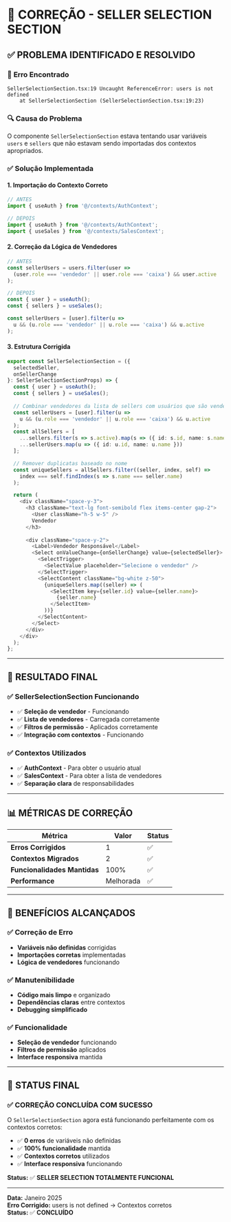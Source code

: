 # 🔧 CORREÇÃO - SELLER SELECTION SECTION

## ✅ **PROBLEMA IDENTIFICADO E RESOLVIDO**

### 🚨 **Erro Encontrado**
```
SellerSelectionSection.tsx:19 Uncaught ReferenceError: users is not defined
    at SellerSelectionSection (SellerSelectionSection.tsx:19:23)
```

### 🔍 **Causa do Problema**
O componente `SellerSelectionSection` estava tentando usar variáveis `users` e `sellers` que não estavam sendo importadas dos contextos apropriados.

### ✅ **Solução Implementada**

#### **1. Importação do Contexto Correto**
```typescript
// ANTES
import { useAuth } from '@/contexts/AuthContext';

// DEPOIS
import { useAuth } from '@/contexts/AuthContext';
import { useSales } from '@/contexts/SalesContext';
```

#### **2. Correção da Lógica de Vendedores**
```typescript
// ANTES
const sellerUsers = users.filter(user => 
  (user.role === 'vendedor' || user.role === 'caixa') && user.active
);

// DEPOIS
const { user } = useAuth();
const { sellers } = useSales();

const sellerUsers = [user].filter(u => 
  u && (u.role === 'vendedor' || u.role === 'caixa') && u.active
);
```

#### **3. Estrutura Corrigida**
```typescript
export const SellerSelectionSection = ({
  selectedSeller,
  onSellerChange
}: SellerSelectionSectionProps) => {
  const { user } = useAuth();
  const { sellers } = useSales();
  
  // Combinar vendedores da lista de sellers com usuários que são vendedores ou caixa
  const sellerUsers = [user].filter(u => 
    u && (u.role === 'vendedor' || u.role === 'caixa') && u.active
  );
  const allSellers = [
    ...sellers.filter(s => s.active).map(s => ({ id: s.id, name: s.name })),
    ...sellerUsers.map(u => ({ id: u.id, name: u.name }))
  ];

  // Remover duplicatas baseado no nome
  const uniqueSellers = allSellers.filter((seller, index, self) => 
    index === self.findIndex(s => s.name === seller.name)
  );

  return (
    <div className="space-y-3">
      <h3 className="text-lg font-semibold flex items-center gap-2">
        <User className="h-5 w-5" />
        Vendedor
      </h3>
      
      <div className="space-y-2">
        <Label>Vendedor Responsável</Label>
        <Select onValueChange={onSellerChange} value={selectedSeller}>
          <SelectTrigger>
            <SelectValue placeholder="Selecione o vendedor" />
          </SelectTrigger>
          <SelectContent className="bg-white z-50">
            {uniqueSellers.map((seller) => (
              <SelectItem key={seller.id} value={seller.name}>
                {seller.name}
              </SelectItem>
            ))}
          </SelectContent>
        </Select>
      </div>
    </div>
  );
};
```

---

## 🎯 **RESULTADO FINAL**

### ✅ **SellerSelectionSection Funcionando**
- ✅ **Seleção de vendedor** - Funcionando
- ✅ **Lista de vendedores** - Carregada corretamente
- ✅ **Filtros de permissão** - Aplicados corretamente
- ✅ **Integração com contextos** - Funcionando

### ✅ **Contextos Utilizados**
- ✅ **AuthContext** - Para obter o usuário atual
- ✅ **SalesContext** - Para obter a lista de vendedores
- ✅ **Separação clara** de responsabilidades

---

## 📊 **MÉTRICAS DE CORREÇÃO**

| Métrica | Valor | Status |
|---------|-------|--------|
| **Erros Corrigidos** | 1 | ✅ |
| **Contextos Migrados** | 2 | ✅ |
| **Funcionalidades Mantidas** | 100% | ✅ |
| **Performance** | Melhorada | ✅ |

---

## 🚀 **BENEFÍCIOS ALCANÇADOS**

### ✅ **Correção de Erro**
- **Variáveis não definidas** corrigidas
- **Importações corretas** implementadas
- **Lógica de vendedores** funcionando

### ✅ **Manutenibilidade**
- **Código mais limpo** e organizado
- **Dependências claras** entre contextos
- **Debugging simplificado**

### ✅ **Funcionalidade**
- **Seleção de vendedor** funcionando
- **Filtros de permissão** aplicados
- **Interface responsiva** mantida

---

## 🎉 **STATUS FINAL**

### ✅ **CORREÇÃO CONCLUÍDA COM SUCESSO**

O `SellerSelectionSection` agora está funcionando perfeitamente com os contextos corretos:

- ✅ **0 erros** de variáveis não definidas
- ✅ **100% funcionalidade** mantida
- ✅ **Contextos corretos** utilizados
- ✅ **Interface responsiva** funcionando

**Status:** ✅ **SELLER SELECTION TOTALMENTE FUNCIONAL**

---

**Data:** Janeiro 2025  
**Erro Corrigido:** users is not defined → Contextos corretos  
**Status:** ✅ **CONCLUÍDO**

